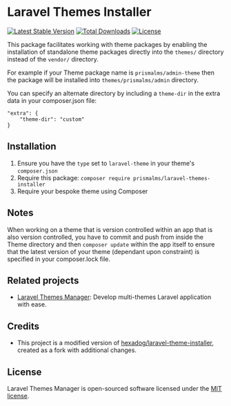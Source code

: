 # Laravel Themes Installer
[![Latest Stable Version](https://poser.pugx.org/prismalms/laravel-themes-installer/v)](//packagist.org/packages/prismalms/laravel-themes-installer) [![Total Downloads](https://poser.pugx.org/prismalms/laravel-themes-installer/downloads)](//packagist.org/packages/prismalms/laravel-themes-installer) [![License](https://poser.pugx.org/prismalms/laravel-themes-installer/license)](//packagist.org/packages/prismalms/laravel-themes-installer)

This package facilitates working with theme packages by enabling the installation of standalone theme packages directly into the `themes/` directory instead of the `vendor/` directory.

For example if your Theme package name is `prismalms/admin-theme` then the package will be installed into `themes/prismalms/admin` directory.

You can specify an alternate directory by including a `theme-dir` in the extra data in your composer.json file:

    "extra": {
        "theme-dir": "custom"
    }

## Installation

1. Ensure you have the `type` set to `laravel-theme` in your theme's `composer.json`
2. Require this package: `composer require prismalms/laravel-themes-installer`
3. Require your bespoke theme using Composer

## Notes

When working on a theme that is version controlled within an app that is also version controlled, you have to commit and push from inside the Theme directory and then `composer update` within the app itself to ensure that the latest version of your theme (dependant upon constraint) is specified in your composer.lock file.

## Related projects
- [Laravel Themes Manager](https://github.com/prismalms/laravel-themes-manager): Develop multi-themes Laravel application with ease.

## Credits
- This project is a modified version of [hexadog/laravel-theme-installer](https://github.com/hexadog/laravel-theme-installer), created as a fork with additional changes.

## License
Laravel Themes Manager is open-sourced software licensed under the [MIT license](LICENSE).
